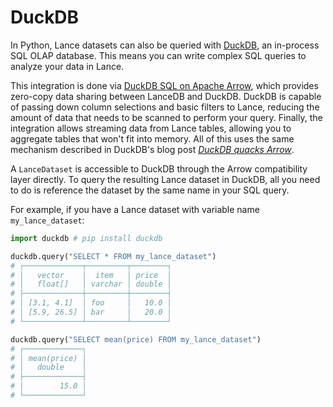 # DuckDB

In Python, Lance datasets can also be queried with [DuckDB](https://duckdb.org/), 
an in-process SQL OLAP database. This means you can write complex SQL queries to analyze your data in Lance.

This integration is done via [DuckDB SQL on Apache Arrow](https://duckdb.org/docs/guides/python/sql_on_arrow), 
which provides zero-copy data sharing between LanceDB and DuckDB. 
DuckDB is capable of passing down column selections and basic filters to Lance, 
reducing the amount of data that needs to be scanned to perform your query. 
Finally, the integration allows streaming data from Lance tables, 
allowing you to aggregate tables that won't fit into memory. 
All of this uses the same mechanism described in DuckDB's 
blog post *[DuckDB quacks Arrow](https://duckdb.org/2021/12/03/duck-arrow.html)*.

A `LanceDataset` is accessible to DuckDB through the Arrow compatibility layer directly.
To query the resulting Lance dataset in DuckDB, 
all you need to do is reference the dataset by the same name in your SQL query.

For example, if you have a Lance dataset with variable name `my_lance_dataset`:

```python
import duckdb # pip install duckdb

duckdb.query("SELECT * FROM my_lance_dataset")
# ┌─────────────┬─────────┬────────┐
# │   vector    │  item   │ price  │
# │   float[]   │ varchar │ double │
# ├─────────────┼─────────┼────────┤
# │ [3.1, 4.1]  │ foo     │   10.0 │
# │ [5.9, 26.5] │ bar     │   20.0 │
# └─────────────┴─────────┴────────┘

duckdb.query("SELECT mean(price) FROM my_lance_dataset")
# ┌─────────────┐
# │ mean(price) │
# │   double    │
# ├─────────────┤
# │        15.0 │
# └─────────────┘
```

